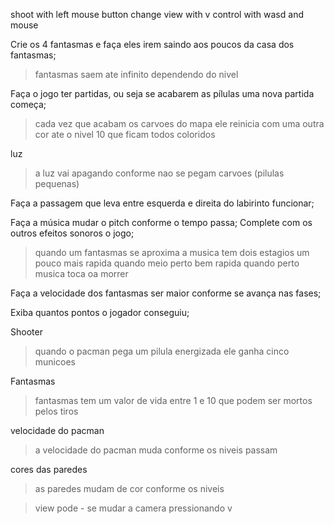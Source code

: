 shoot with left mouse button
change view with v
control with wasd and mouse

Crie os 4 fantasmas e faça eles irem saindo aos poucos da casa dos fantasmas;
>fantasmas saem ate infinito dependendo do nivel 

Faça o jogo ter partidas, ou seja se acabarem as pílulas uma nova partida começa;
> cada vez que acabam os carvoes do mapa ele reinicia com uma outra cor ate o nivel 10 que ficam todos coloridos

luz
> a luz vai apagando conforme nao se pegam carvoes (pilulas pequenas)

Faça a passagem que leva entre esquerda e direita do labirinto funcionar;

Faça a música mudar o pitch conforme o tempo passa;
Complete com os outros efeitos sonoros o jogo;
> quando um fantasmas se aproxima a musica tem dois estagios
> um pouco mais rapida quando meio perto
> bem rapida quando perto
> musica toca oa morrer


Faça a velocidade dos fantasmas ser maior conforme se avança nas fases;

Exiba quantos pontos o jogador conseguiu;

Shooter
> quando o pacman pega um pilula energizada ele ganha cinco municoes

Fantasmas
> fantasmas tem um valor de vida entre 1 e 10 que podem ser mortos pelos tiros


velocidade do pacman
> a velocidade do pacman muda conforme os niveis passam

cores das paredes
> as paredes mudam de cor conforme os niveis

>view
pode - se mudar a camera pressionando v